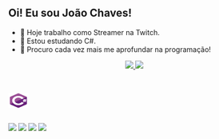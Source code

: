 ## Oi! Eu sou João Chaves!

- 🔭 Hoje trabalho como Streamer na Twitch.
- 🌱 Estou estudando C#.
- 👯 Procuro cada vez mais me aprofundar na programação!

<div align="center">
  <a href="https://github.com/AkioChaves">
  <img width="42%" src="https://github-readme-stats.vercel.app/api?username=AkioChaves&show_icons=true&theme=dark&include_all_commits=true&count_private=true"/>
  <img width="50%" src="https://github-readme-stats.vercel.app/api/top-langs/?username=AkioChaves&layout=compact&langs_count=7&theme=dark"/>
</div>

##

<div style="display: inline_block"><br>
 <img align="center" alt="Rafa-Csharp" height="30" width="40" src="https://raw.githubusercontent.com/devicons/devicon/master/icons/csharp/csharp-original.svg">
 </div>
 
 ##
 
 <div> 
  <a href="https://instagram.com/joaochaaves" target="_blank"><img src="https://img.shields.io/badge/-Instagram-%23E4405F?style=for-the-badge&logo=instagram&logoColor=white" target="_blank"></a>
 	<a href="https://www.twitch.tv/hypnosfps" target="_blank"><img src="https://img.shields.io/badge/Twitch-9146FF?style=for-the-badge&logo=twitch&logoColor=white" target="_blank"></a>
  <a href = "mailto:jchaaves95@gmail.com"><img src="https://img.shields.io/badge/-Gmail-%23333?style=for-the-badge&logo=gmail&logoColor=white" target="_blank"></a>
  <a href="https://www.linkedin.com/in/joão-chaves-0717b2186" target="_blank"><img src="https://img.shields.io/badge/-LinkedIn-%230077B5?style=for-the-badge&logo=linkedin&logoColor=white" target="_blank"></a> 
</div>
